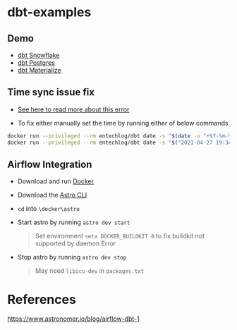 # dbt-examples

## Demo
- [dbt Snowflake](https://www.entechlog.com/blog/data/exploring-dbt-with-snowflake/)
- [dbt Postgres](https://www.entechlog.com/blog/data/how-to-configure-dbt-for-postgres/)
- [dbt Materialize](https://www.entechlog.com/blog/data/how-to-setup-dbt-for-materialize-db)

## Time sync issue fix

- [See here to read more about this error](https://www.studytonight.com/post/how-to-resolve-amazon-s3-file-upload-error-requesttimetooskewed)

- To fix either manually set the time by running either of below commands
```bash
docker run --privileged --rm entechlog/dbt date -s "$(date -u "+%Y-%m-%d %H:%M:%S")"
docker run --privileged --rm entechlog/dbt date -s "$("2021-04-27 19:34:12")"
```

## Airflow Integration

- Download and run [Docker](https://docs.docker.com/docker-for-mac/install/)
- Download the [Astro CLI](https://github.com/astronomer/astro-cli)
- `cd` into `\docker\astro`
- Start astro by running `astro dev start`
  > Set environment `setx DOCKER_BUILDKIT 0` to fix buildkit not supported by daemon Error
- Stop astro by running `astro dev stop`
  
  > May need `libicu-dev` in `packages.txt`

# References
https://www.astronomer.io/blog/airflow-dbt-1
